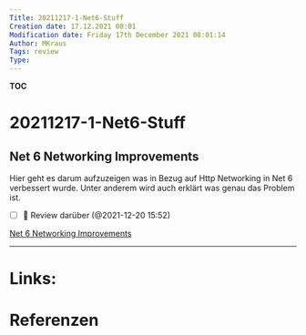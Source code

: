 ```yaml
---
Title: 20211217-1-Net6-Stuff
Creation date: 17.12.2021 08:01
Modification date: Friday 17th December 2021 08:01:14
Author: MKraus
Tags: review
Type:
---
```


**TOC**

# 20211217-1-Net6-Stuff

## Net 6 Networking Improvements
Hier geht es darum aufzuzeigen was in Bezug auf Http Networking in Net 6 verbessert wurde. Unter anderem wird auch erklärt was genau das Problem ist.

- [ ] 🔺 Review darüber (@2021-12-20 15:52)

[Net 6 Networking Improvements](https://devblogs.microsoft.com/dotnet/dotnet-6-networking-improvements/)

---

# Links:
 
# Referenzen
